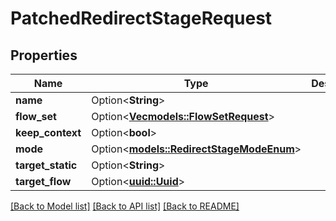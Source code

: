 # PatchedRedirectStageRequest

## Properties

Name | Type | Description | Notes
------------ | ------------- | ------------- | -------------
**name** | Option<**String**> |  | [optional]
**flow_set** | Option<[**Vec<models::FlowSetRequest>**](FlowSetRequest.md)> |  | [optional]
**keep_context** | Option<**bool**> |  | [optional]
**mode** | Option<[**models::RedirectStageModeEnum**](RedirectStageModeEnum.md)> |  | [optional]
**target_static** | Option<**String**> |  | [optional]
**target_flow** | Option<[**uuid::Uuid**](uuid::Uuid.md)> |  | [optional]

[[Back to Model list]](../README.md#documentation-for-models) [[Back to API list]](../README.md#documentation-for-api-endpoints) [[Back to README]](../README.md)


